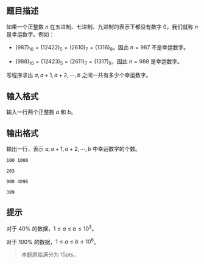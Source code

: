 ## 题目描述
如果⼀个正整数 $n$ 在五进制、七进制、九进制的表示下都没有数字 $0$，我们就称 $n$ 是幸运数字。例如：

- $(987)_{10}=(12422)_5=(2610)_7=(1316)_9$，因此 $n=987$ 不是幸运数字。

- $(988)_{10}=(12423)_5=(2611)_7=(1317)_9$，因此 $n=988$ 是幸运数字。

写程序求出 $a,a+1,a+2,\cdots,b$ 之间⼀共有多少个幸运数字。

## 输入格式
输入一行两个正整数 $a$ 和 $b$。

## 输出格式
输出一行，表示 $a,a+1,a+2,\cdots,b$ 中幸运数字的个数。

```input1
100 1000
```

```output1
203
```

```input2
900 4096
```

```output2
389
```

## 提示
对于 $40\%$ 的数据，$1\leq a \leq b \leq 10^3$。

对于 $100\%$ 的数据，$1\leq a \leq b \leq 10^6$。

>本题原始满分为 $15\text{pts}$。

